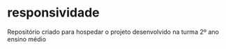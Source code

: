 # responsividade
Repositório criado para hospedar o projeto desenvolvido na turma 2º ano ensino médio
